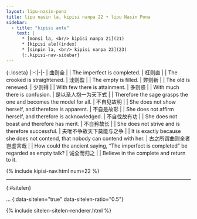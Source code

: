 ```yaml
---
layout: lipu-nasin-pona
title: lipu nasin la, kipisi nanpa 22 • lipu Nasin Pona
sidebar:
  - title: "kipisi ante"
    text: |
      * [monsi la, <br/> kipisi nanpa 21](21)
      * [kipisi ale](index)
      * [sinpin la, <br/> kipisi nanpa 23](23)
      {:.kipisi-nav-sidebar}
---
```


{:.loseta}
|:-:|-|-
| 曲则全                     |  | The imperfect is completed.
| 枉则直                     |  | The crooked is straightened.
| 洼则盈                     |  | The empty is filled.
| 弊则新                     |  | The old is renewed.
| 少则得                     |  | With few there is attainment.
| 多则惑                     |  | With much there is confusion.
| 是以圣人抱<wbr/>一为天下式 |  | Therefore the sage grasps the one and becomes the model for all.
| 不自见<wbr/>故明           |  | She does not show herself, and therefore is apparent.
| 不自是<wbr/>故彰           |  | She does not affirm herself, and therefore is acknowledged.
| 不自伐<wbr/>故有功         |  | She does not boast and therefore has merit.
| 不自矜<wbr/>故长           |  | She does not strive and is therefore successful.
| 夫唯不争<wbr/>故天下莫<wbr/>能与之争 |  | It is exactly because she does not contend, that nobody can contend with her.
| 古之所谓<wbr/>曲则全者<wbr/>岂虚言哉 |  | How could the ancient saying, “The imperfect is completed” be regarded as empty talk?
| 诚全而归之                           |  | Believe in the complete and return to it.

{% include kipisi-nav.html num=22 %}

-------
{:#sitelen}

...
{:data-sitelen="true" data-sitelen-ratio="0.5"}

{% include sitelen-sitelen-renderer.html %}
